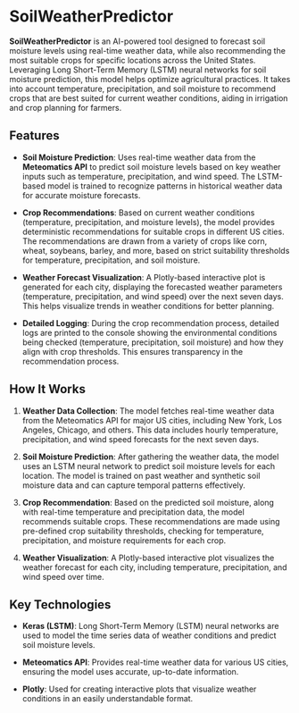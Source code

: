 # SoilWeatherPredictor

**SoilWeatherPredictor** is an AI-powered tool designed to forecast soil moisture levels using real-time weather data, while also recommending the most suitable crops for specific locations across the United States. Leveraging Long Short-Term Memory (LSTM) neural networks for soil moisture prediction, this model helps optimize agricultural practices. It takes into account temperature, precipitation, and soil moisture to recommend crops that are best suited for current weather conditions, aiding in irrigation and crop planning for farmers.

## Features

- **Soil Moisture Prediction**: Uses real-time weather data from the **Meteomatics API** to predict soil moisture levels based on key weather inputs such as temperature, precipitation, and wind speed. The LSTM-based model is trained to recognize patterns in historical weather data for accurate moisture forecasts.

- **Crop Recommendations**: Based on current weather conditions (temperature, precipitation, and moisture levels), the model provides deterministic recommendations for suitable crops in different US cities. The recommendations are drawn from a variety of crops like corn, wheat, soybeans, barley, and more, based on strict suitability thresholds for temperature, precipitation, and soil moisture.

- **Weather Forecast Visualization**: A Plotly-based interactive plot is generated for each city, displaying the forecasted weather parameters (temperature, precipitation, and wind speed) over the next seven days. This helps visualize trends in weather conditions for better planning.

- **Detailed Logging**: During the crop recommendation process, detailed logs are printed to the console showing the environmental conditions being checked (temperature, precipitation, soil moisture) and how they align with crop thresholds. This ensures transparency in the recommendation process.

## How It Works

1. **Weather Data Collection**: The model fetches real-time weather data from the Meteomatics API for major US cities, including New York, Los Angeles, Chicago, and others. This data includes hourly temperature, precipitation, and wind speed forecasts for the next seven days.

2. **Soil Moisture Prediction**: After gathering the weather data, the model uses an LSTM neural network to predict soil moisture levels for each location. The model is trained on past weather and synthetic soil moisture data and can capture temporal patterns effectively.

3. **Crop Recommendation**: Based on the predicted soil moisture, along with real-time temperature and precipitation data, the model recommends suitable crops.  These recommendations are made using pre-defined crop suitability thresholds, checking for temperature, precipitation, and moisture requirements for each crop.

4. **Weather Visualization**: A Plotly-based interactive plot visualizes the weather forecast for each city, including temperature, precipitation, and wind speed over time.

## Key Technologies

- **Keras (LSTM)**: Long Short-Term Memory (LSTM) neural networks are used to model the time series data of weather conditions and predict soil moisture levels.

- **Meteomatics API**: Provides real-time weather data for various US cities, ensuring the model uses accurate, up-to-date information.

- **Plotly**: Used for creating interactive plots that visualize weather conditions in an easily understandable format.
